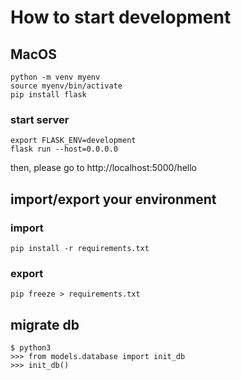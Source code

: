 # How to start development

## MacOS
```
python -m venv myenv
source myenv/bin/activate
pip install flask
```

### start server
```
export FLASK_ENV=development
flask run --host=0.0.0.0
```

then, please go to
http://localhost:5000/hello

## import/export your environment
### import
```
pip install -r requirements.txt
```

### export
```
pip freeze > requirements.txt
```

## migrate db
```
$ python3
>>> from models.database import init_db
>>> init_db()
```